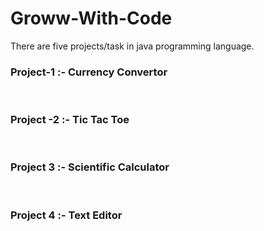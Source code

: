 # Groww-With-Code
There are five projects/task in java programming language.
<br>
<h3>Project-1 :- Currency Convertor</h3>
<br>
<h3>Project -2 :-  Tic Tac Toe </h3>
<br>
<h3>Project 3 :-  Scientific Calculator</h3>
<br>
<h3>Project 4 :- Text Editor</h3>
